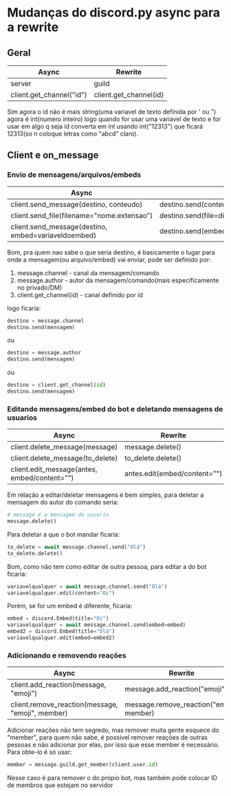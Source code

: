 # Mudanças do discord.py async para a rewrite

## Geral
Async | Rewrite
--------|--------
server | guild
client.get_channel("id") | client.get_channel(id)

Sim agora o id não é mais string(uma variavel de texto definida por ' ou ")
agora é int(numero inteiro) logo quando for usar uma variavel de texto e for usar em algo q seja id converta em int 
usando int("12313") que ficará 12313(so n coloque letras como "abcd" claro).


## Client e on_message
### Envio de mensagens/arquivos/embeds
Async | Rewrite
--------|--------
client.send_message(destino, conteudo) | destino.send(conteúdo)
client.send_file(filename="nome.extensao") | destino.send(file=discord.File(filename="nome.extensao"))
client.send_message(destino, embed=variaveldoembed) | destino.send(embed=variaveldoembed)

Bom, pra quem nao sabe o que seria destino, é basicamente o lugar para onde a mensagem(ou arquivo/embed) vai enviar,
pode ser definido por:
1. message.channel - canal da mensagem/comando
2. message.author - autor da mensagem/comando(mais especificamente no privado/DM)
3. client.get_channel(id) - canal definido por id

logo ficaria:
```python
destino = message.channel
destino.send(mensagem)
```
ou
```python
destino = message.author
destino.send(mensagem)
```
ou
```python
destino = client.get_channel(id)
destino.send(mensagem)
```

### Editando mensagens/embed do bot e deletando mensagens de usuarios
Async | Rewrite
--------|--------
client.delete_message(message) | message.delete()
client.delete_message(to_delete) | to_delete.delete()
client.edit_message(antes, embed/content="") | antes.edit(embed/content="")

Em relação a editar/deletar mensagens é bem simples, para deletar a mensagem do autor do comando seria:
```python
# message é a mensagem do usuario
message.delete()
```
Para deletar a que o bot mandar ficaria:
```python
to_delete = await message.channel.send("Olá")
to_delete.delete()
```

Bom, como não tem como editar de outra pessoa, para editar a do bot ficaria:
```python
variavelqualquer = await message.channel.send("Olá")
variavelqualquer.edit(content="Oi")
```
Porém, se for um embed é diferente, ficaria:
```python
embed = discord.Embed(title="Oi")
variavelqualquer = await message.channel.send(embed=embed)
embed2 = discord.Embed(title="Olá")
variavelqualquer.edit(embed=embed2)
```
### Adicionando e removendo reações
Async | Rewrite
--------|--------
client.add_reaction(message, "emoji") | message.add_reaction("emoji")
client.remove_reaction(message, "emoji", member) | message.remove_reaction("emoji", member)

Adicionar reações não tem segredo, mas remover muita gente esquece do "member", para quem não sabe, é possivel remover reações de outras pessoas e não adicionar por elas, por isso que esse member é necessário. Para obte-lo é só usar:
```py
member = message.guild.get_member(client.user.id)
```
Nesse caso é para remover o do própio bot, mas também pode colocar ID de membros que estejam no servidor
